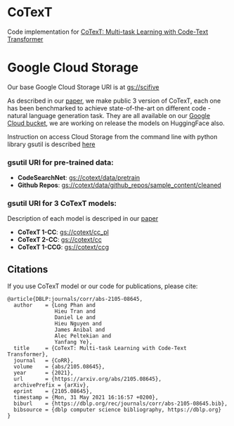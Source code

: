 # CoTexT
Code implementation for [CoTexT: Multi-task Learning with Code-Text Transformer](https://arxiv.org/abs/2105.08645)

# Google Cloud Storage 

Our base Google Cloud Storage URI is at [gs://scifive]()


As described in our [paper](https://arxiv.org/abs/2105.08645), we make public 3 version of CoTexT, each one has been benchmarked to achieve state-of-the-art on different code - natural language generation task. They are all available on our [Google Cloud bucket](https://console.cloud.google.com/storage/browser/cotext), we are working on release the models on HuggingFace also.

Instruction on access Cloud Storage from the command line with python library gsutil is described [here](https://cloud.google.com/storage/docs/gsutil)

### gsutil URI for pre-trained data:

* **CodeSearchNet**: [gs://cotext/data/pretrain]() 
* **Github Repos**: [gs://cotext/data/github_repos/sample_content/cleaned]() 



### gsutil URI for 3 CoTexT models:

Description of each model is descriped in our [paper](https://arxiv.org/abs/2105.08645)

* **CoTexT 1-CC**: [gs://cotext/cc_pl]() 
* **CoTexT 2-CC**: [gs://cotext/cc]() 
* **CoTexT 1-CCG**: [gs://cotext/ccg]() 




## Citations
If you use CoTexT model or our code for publications, please cite: 
```
@article{DBLP:journals/corr/abs-2105-08645,
  author    = {Long Phan and
               Hieu Tran and
               Daniel Le and
               Hieu Nguyen and
               James Anibal and
               Alec Peltekian and
               Yanfang Ye},
  title     = {CoTexT: Multi-task Learning with Code-Text Transformer},
  journal   = {CoRR},
  volume    = {abs/2105.08645},
  year      = {2021},
  url       = {https://arxiv.org/abs/2105.08645},
  archivePrefix = {arXiv},
  eprint    = {2105.08645},
  timestamp = {Mon, 31 May 2021 16:16:57 +0200},
  biburl    = {https://dblp.org/rec/journals/corr/abs-2105-08645.bib},
  bibsource = {dblp computer science bibliography, https://dblp.org}
}
```

